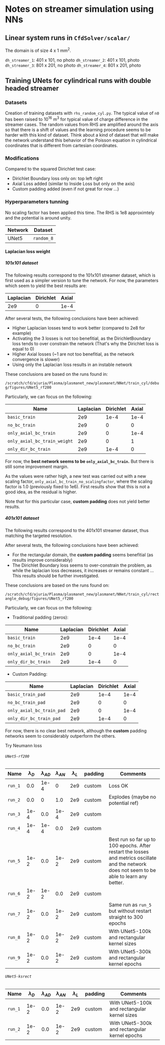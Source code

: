 # Notes on streamer simulation using NNs

## Linear system runs in `CfdSolver/scalar/`

The domain is of size 4 x 1 mm$^2$.

`dh_streamer_1`: 401 x 101, no photo
`dh_streamer_2`: 401 x 101, photo
`dh_streamer_3`: 801 x 201, no photo
`dh_streamer_4`: 801 x 201, photo

## Training UNets for cylindrical runs with double headed streamer

### Datasets

Creation of training datasets with `rhs_random_cyl.py`. The typical value of `n0` has been raised to $10^{16}$ m$^3$ for typical value of charge difference in the streamer cases. The random values from RHS are amplified around the axis so that there is a shift of values and the learning procedure seems to be harder with this kind of dataset. Think about a kind of dataset that will make the network understand this behavior of the Poisson equation in cylindrical coordinates that is different from cartesian coordinates.

### Modifications

Compared to the squared Dirichlet test case:

- Dirichlet Boundary loss only on: top left right
- Axial Loss added (similar to Inside Loss but only on the axis)
- Custom padding added (even if not great for now ...)

### Hyperparameters tunning

No scaling factor has been applied this time. The RHS is 1e8 approximtely and the potential is around unity.

| Network | Dataset    |
| ------- | ---------- |
| UNet5   | `random_8` |

#### Laplacian loss weight

##### 101x101 dataset

The following results correspond to the 101x101 streamer dataset, which is first used as a simpler version to tune the network. For now, the parameters which seem to yield the best results are:

| Laplacian | Dirichlet | Axial |
| --------- | --------- | ----- |
| 2e9       | 0         | 1e-4  |

After several tests, the following conclusions have been achieved:

- Higher Laplacian losses tend to work better (compared to 2e8 for example)
- Activating the 3 losses is not too benefitial, as the DirichletBoundary loss tends to over constrain the network (That's why the Dirichlet loss is equal to 0)
- Higher Axial losses (~1 are not too benefitial, as the network convergence is slower)
- Using only the Laplacian loss results in an instable network

These conclusions are based on the runs found in:

`/scratch/cfd/ajuria/Plasma/plasmanet_new/plasmanet/NNet/train_cyl/debug/figures/UNet5_rf200`

Particularly, we can focus on the following:

| Name                         | Laplacian | Dirichlet | Axial |
| ---------------------------- | --------- | --------- | ----- |
| `basic_train`                | 2e9       | 1e-4      | 1e-4  |
| `no_bc_train`                | 2e9       | 0         | 0     |
| `only_axial_bc_train`        | 2e9       | 0         | 1e-4  |
| `only_axial_bc_train_weight` | 2e9       | 0         | 1     |
| `only_dir_bc_train`          | 2e9       | 1e-4      | 0     |

For now, the **best network seems to be `only_axial_bc_train`.** But there is still some improvement margin.

As the values were rather high, a new test was carried out with a new scaling factor, `only_axial_bc_train_no_scalingfactor`, where the scaling factor is 1.0 (previously fixed to 1e6). First results show that this is not a good idea, as the residual is higher.

Note that for this particular case, **custom padding** does not yield better results.


##### 401x101 dataset

The following results correspond to the 401x101 streamer dataset, thus matching the targeted resolution.

After several tests, the following conclusions have been achieved:

- For the rectangular domain, the **custom padding** seems benefitial (as results improve considerably)
- The Dirichlet Boundary loss seems to over-constrain the problem, as while the laplacian loss decreases, it increases or remains constant ... This results should be further investigated.

These conclusions are based on the runs found on:

`/scratch/cfd/ajuria/Plasma/plasmanet_new/plasmanet/NNet/train_cyl/rectangle_debug/figures/UNet5_rf200`

Particularly, we can focus on the following:

- Traditional padding (zeros):

| Name                  | Laplacian | Dirichlet | Axial |
| --------------------- | --------- | --------- | ----- |
| `basic_train`         | 2e9       | 1e-4      | 1e-4  |
| `no_bc_train`         | 2e9       | 0         | 0     |
| `only_axial_bc_train` | 2e9       | 0         | 1e-4  |
| `only_dir_bc_train`   | 2e9       | 1e-4      | 0     |

- Custom Padding:

| Name                      | Laplacian | Dirichlet | Axial |
| ------------------------- | --------- | --------- | ----- |
| `basic_train_pad`         | 2e9       | 1e-4      | 1e-4  |
| `no_bc_train_pad`         | 2e9       | 0         | 0     |
| `only_axial_bc_train_pad` | 2e9       | 0         | 1e-4  |
| `only_dir_bc_train_pad`   | 2e9       | 1e-4      | 0     |


For now, there is no clear best network, although the **custom** padding networks seem to considerably outperform the others.

Try Neumann loss

###### `UNet5-rf200`

| Name    | $\lambda_D$ | $\lambda_{AD}$ | $\lambda_{AN}$ | $\lambda_L$ | padding | Comments                                                                                                                                       |
| ------- | ----------- | -------------- | -------------- | ----------- | ------- | ---------------------------------------------------------------------------------------------------------------------------------------------- |
| `run_1` | 0.0         | 1e-4           | 0              | 2e9         | custom  | Loss OK                                                                                                                                        |
| `run_2` | 0.0         | 0              | 1.0            | 2e9         | custom  | Explodes (maybe no potential ref)                                                                                                              |
| `run_3` | 1e-4        | 0.0            | 1e-4           | 2e9         | custom  |
| `run_4` | 1e-4        | 1e-4           | 0.0            | 2e9         | custom  |
| `run_5` | 1e-2        | 0.0            | 1e-2           | 2e9         | custom  | Best run so far up to 100 epochs. After restart the losses and metrics oscillate and the network does not seem to be able to learn any better. |
| `run_6` | 1e-2        | 1e-2           | 0.0            | 2e9         | custom  |
| `run_7` | 1e-2        | 0.0            | 1e-2           | 2e9         | custom  | Same run as `run_5` but without restart straight to 300 epochs                                                                                 |
| `run_8` | 1e-2        | 0.0            | 1e-2           | 2e9         | custom  | With UNet5-100k and rectangular kernel sizes                                                                                 |
| `run_9` | 1e-2        | 0.0            | 1e-2           | 2e9         | custom  | With UNet5-300k and rectangular kernel epochs                                                                                 |

###### `UNet5-ksrect`

| Name    | $\lambda_D$ | $\lambda_{AD}$ | $\lambda_{AN}$ | $\lambda_L$ | padding | Comments                                                                                                                                       |
| ------- | ----------- | -------------- | -------------- | ----------- | ------- | ---------------------------------------------------------------------------------------------------------------------------------------------- |
| `run_1` | 1e-2        | 0.0            | 1e-2           | 2e9         | custom  | With UNet5-100k and rectangular kernel sizes                                                                                 |
| `run_2` | 1e-2        | 0.0            | 1e-2           | 2e9         | custom  | With UNet5-300k and rectangular kernel epochs                                                                                 |